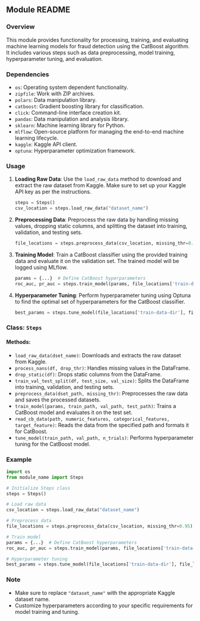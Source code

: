 ## Module README

### Overview

This module provides functionality for processing, training, and evaluating machine learning models for fraud detection using the CatBoost algorithm. It includes various steps such as data preprocessing, model training, hyperparameter tuning, and evaluation.

### Dependencies

- `os`: Operating system dependent functionality.
- `zipfile`: Work with ZIP archives.
- `polars`: Data manipulation library.
- `catboost`: Gradient boosting library for classification.
- `click`: Command-line interface creation kit.
- `pandas`: Data manipulation and analysis library.
- `sklearn`: Machine learning library for Python.
- `mlflow`: Open-source platform for managing the end-to-end machine learning lifecycle.
- `kaggle`: Kaggle API client.
- `optuna`: Hyperparameter optimization framework.

### Usage

1. **Loading Raw Data**: Use the `load_raw_data` method to download and extract the raw dataset from Kaggle. Make sure to set up your Kaggle API key as per the instructions.

   ```python
   steps = Steps()
   csv_location = steps.load_raw_data("dataset_name")
   ```

2. **Preprocessing Data**: Preprocess the raw data by handling missing values, dropping static columns, and splitting the dataset into training, validation, and testing sets.

   ```python
   file_locations = steps.preprocess_data(csv_location, missing_thr=0.95)
   ```

3. **Training Model**: Train a CatBoost classifier using the provided training data and evaluate it on the validation set. The trained model will be logged using MLflow.

   ```python
   params = {...}  # Define CatBoost hyperparameters
   roc_auc, pr_auc = steps.train_model(params, file_locations['train-data-dir'], file_locations['val-data-dir'], file_locations['test-data-dir'])
   ```

4. **Hyperparameter Tuning**: Perform hyperparameter tuning using Optuna to find the optimal set of hyperparameters for the CatBoost classifier.
   ```python
   best_params = steps.tune_model(file_locations['train-data-dir'], file_locations['val-data-dir'], n_trials=100)
   ```

### Class: `Steps`

#### Methods:

- `load_raw_data(dset_name)`: Downloads and extracts the raw dataset from Kaggle.
- `process_nans(df, drop_thr)`: Handles missing values in the DataFrame.
- `drop_static(df)`: Drops static columns from the DataFrame.
- `train_val_test_split(df, test_size, val_size)`: Splits the DataFrame into training, validation, and testing sets.
- `preprocess_data(dset_path, missing_thr)`: Preprocesses the raw data and saves the processed datasets.
- `train_model(params, train_path, val_path, test_path)`: Trains a CatBoost model and evaluates it on the test set.
- `read_cb_data(path, numeric_features, categorical_features, target_feature)`: Reads the data from the specified path and formats it for CatBoost.
- `tune_model(train_path, val_path, n_trials)`: Performs hyperparameter tuning for the CatBoost model.

### Example

```python
import os
from module_name import Steps

# Initialize Steps class
steps = Steps()

# Load raw data
csv_location = steps.load_raw_data("dataset_name")

# Preprocess data
file_locations = steps.preprocess_data(csv_location, missing_thr=0.95)

# Train model
params = {...}  # Define CatBoost hyperparameters
roc_auc, pr_auc = steps.train_model(params, file_locations['train-data-dir'], file_locations['val-data-dir'], file_locations['test-data-dir'])

# Hyperparameter tuning
best_params = steps.tune_model(file_locations['train-data-dir'], file_locations['val-data-dir'], n_trials=100)
```

### Note

- Make sure to replace `"dataset_name"` with the appropriate Kaggle dataset name.
- Customize hyperparameters according to your specific requirements for model training and tuning.
